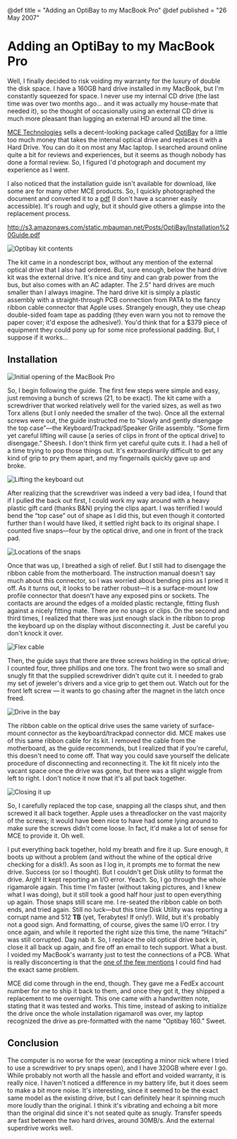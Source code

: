 @def title = "Adding an OptiBay to my MacBook Pro"
@def published = "26 May 2007"

# Adding an OptiBay to my MacBook Pro

Well, I finally decided to risk voiding my warranty for the luxury of double the disk space.
I have a 160GB hard drive installed in my MacBook, but I'm constantly squeezed for space. I
never use my internal CD drive (the last time was over two months ago… and it was actually
my house-mate that needed it), so the thought of occasionally using an external CD drive is
much more pleasant than lugging an external HD around all the time.

[MCE Technologies](http://www.mcetech.com/) sells a decent-looking package called
[OptiBay](http://www.mcetech.com/optibay/) for a little too much money that takes the
internal optical drive and replaces it with a Hard Drive. You can do it on most any Mac
laptop. I searched around online quite a bit for reviews and experiences, but it seems as
though nobody has done a formal review. So, I figured I'd photograph and document my
experience as I went.

I also noticed that the installation guide isn't available for download, like some are for
many other MCE products. So, I quickly photographed the document and converted it to a
[pdf](/assets/notes/optibay/Installation-Guide.pdf) (I don't have a scanner easily
accessible). It's rough and ugly, but it should give others a glimpse into the replacement
process.

http://s3.amazonaws.com/static.mbauman.net/Posts/OptiBay/Installation%20Guide.pdf

![Optibay kit contents](/assets/notes/optibay/3-Box-Contents_800.jpg)

The kit came in a nondescript box, without any mention of the external optical drive that I
also had ordered. But, sure enough, below the hard drive kit was the external drive. It's
nice and tiny and can grab power from the bus, but also comes with an AC adapter. The 2.5”
hard drives are much smaller than I always imagine. The hard drive kit is simply a plastic
assembly with a straight-through PCB connection from PATA to the fancy ribbon cable
connector that Apple uses. Strangely enough, they use cheap double-sided foam tape as
padding (they even warn you not to remove the paper cover; it'd expose the adhesive!). You'd
think that for a \$379 piece of equipment they could pony up for some nice professional
padding. But, I suppose if it works…

## Installation

![Initial opening of the MacBook Pro](/assets/notes/optibay/Step-4_800.jpg)

So, I begin following the guide. The first few steps were simple and easy, just removing a
bunch of screws (21, to be exact). The kit came with a screwdriver that worked relatively
well for the varied sizes, as well as two Torx allens (but I only needed the smaller of the
two). Once all the external screws were out, the guide instructed me to “slowly and gently
disengage the top case”—the Keyboard/Trackpad/Speaker Grille assembly. “Some firm yet
careful lifting will cause [a series of clips in front of the optical drive] to disengage.”
Sheesh. I don't think firm yet careful quite cuts it. I had a hell of a time trying to pop
those things out. It's extraordinarily difficult to get any kind of grip to pry them apart,
and my fingernails quickly gave up and broke.

![Lifting the keyboard out](/assets/notes/optibay/Step-5_440.jpg)

After realizing that the screwdriver was indeed a very bad idea, I found that if I pulled
the back out first, I could work my way around with a heavy plastic gift card (thanks B&N)
prying the clips apart. I was terrified I would bend the “top case” out of shape as I did
this, but even though it contorted further than I would have liked, it settled right back to
its original shape. I counted five snaps—four by the optical drive, and one in front of the
track pad.

![Locations of the snaps](/assets/notes/optibay/Snaps_440.png)

Once that was up, I breathed a sigh of relief. But I still had to disengage the ribbon cable
from the motherboard. The instruction manual doesn't say much about this connector, so I was
worried about bending pins as I pried it off. As it turns out, it looks to be rather
robust—it is a surface-mount low profile connector that doesn't have any exposed pins or
sockets. The contacts are around the edges of a molded plastic rectangle, fitting flush
against a nicely fitting mate. There are no snags or clips. On the second and third times, I
realized that there was just enough slack in the ribbon to prop the keyboard up on the
display without disconnecting it. Just be careful you don't knock it over.

![Flex cable](/assets/notes/optibay/Step-7-Cable_800.jpg)

Then, the guide says that there are three screws holding in the optical drive; I counted
four, three phillips and one torx. The front two were so small and snugly fit that the
supplied screwdriver didn't quite cut it. I needed to grab my set of jeweler's drivers and a
vice grip to get them out. Watch out for the front left screw — it wants to go chasing after
the magnet in the latch once freed.

![Drive in the bay](/assets/notes/optibay/Step-9_800.jpg)

The ribbon cable on the optical drive uses the same variety of surface-mount connector as
the keyboard/trackpad connector did. MCE makes use of this same ribbon cable for its kit. I
removed the cable from the motherboard, as the guide recommends, but I realized that if
you're careful, this doesn't need to come off. That way you could save yourself the delicate
procedure of disconnecting and reconnecting it. The kit fit nicely into the vacant space
once the drive was gone, but there was a slight wiggle from left to right. I don't notice it
now that it's all put back together.

![Closing it up](/assets/notes/optibay/Step-10_440.jpg)

So, I carefully replaced the top case, snapping all the clasps shut, and then screwed it all
back together. Apple uses a threadlocker on the vast majority of the screws; it would have
been nice to have had some lying around to make sure the screws didn't come loose. In fact,
it'd make a lot of sense for MCE to provide it. Oh well.

I put everything back together, hold my breath and fire it up. Sure enough, it boots up
without a problem (and without the whine of the optical drive checking for a disk!). As soon
as I log in, it prompts me to format the new drive. Success (or so I thought). But I
couldn't get Disk utility to format the drive. Argh! It kept reporting an I/O error. Yeach.
So, I go through the whole rigamarole again. This time I'm faster (without taking pictures,
and I knew what I was doing), but it still took a good half hour just to open everything up
again. Those snaps still scare me. I re-seated the ribbon cable on both ends, and tried
again. Still no luck—but this time Disk Utility was reporting a corrupt name and 512 **TB**
(yet, Terabytes! If only!). Wild, but it's probably not a good sign. And formatting, of
course, gives the same I/O error. I try once again, and while it reported the right size
this time, the name “Hitachi” was still corrupted. Dag nab it. So, I replace the old optical
drive back in, close it all back up again, and fire off an email to tech support. What a
bust. I voided my MacBook's warranty just to test the connections of a PCB. What is really
disconcerting is that the [one of the few mentions](https://forums.applenova.com/showpost.php?p=455263&postcount=1)
I could find had the exact same problem.

MCE did come through in the end, though. They gave me a FedEx account number for me to ship
it back to them, and once they got it, they shipped a replacement to me overnight. This one
came with a handwritten note, stating that it was tested and works. This time, instead of
asking to initialize the drive once the whole installation rigamaroll was over, my laptop
recognized the drive as pre-formatted with the name “Optibay 160.” Sweet.

## Conclusion

The computer is no worse for the wear (excepting a minor nick where I tried to
use a screwdriver to pry snaps open), and I have 320GB where ever I go. While probably not
worth all the hassle and effort and voided warranty, it is really nice. I haven't noticed a
difference in my battery life, but it does seem to make a bit more noise. It's interesting,
since it seemed to be the exact same model as the existing drive, but I can definitely hear
it spinning much more loudly than the original. I think it's vibrating and echoing a bit
more than the original did since it's not seated quite as snugly. Transfer speeds are fast
between the two hard drives, around 30MB/s. And the external superdrive works well.
